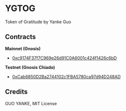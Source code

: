 # YGTOG

Token of Gratitude by Yanke Guo

## Contracts

**Mainnet (Gnosis)**

- [0xc9174F37f7C969e26d91C0A6001c424f1426c6bD](https://gnosis.blockscout.com/token/0xc9174F37f7C969e26d91C0A6001c424f1426c6bD)

**Testnet (Gnosis Chiado)**

- [0xCab6850D2Ba2744102c1FBA5780ca97d94D248AD](https://gnosis-chiado.blockscout.com/token/0xCab6850D2Ba2744102c1FBA5780ca97d94D248AD)

## Credits

GUO YANKE, MIT License

